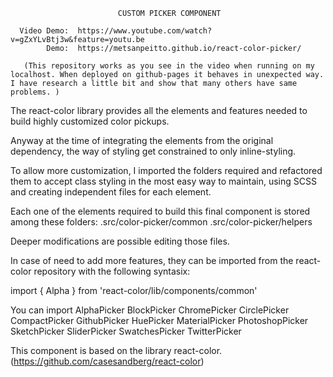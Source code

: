                             CUSTOM PICKER COMPONENT

      Video Demo:  https://www.youtube.com/watch?v=gZxYLvBtj3w&feature=youtu.be
            Demo:  https://metsanpeitto.github.io/react-color-picker/

       (This repository works as you see in the video when running on my          localhost. When deployed on github-pages it behaves in unexpected way. I have research a little bit and show that many others have same problems. )

The react-color library provides all the elements and features needed to build highly customized color pickups.

Anyway at the time of integrating the elements from the original dependency, the way of styling get constrained to only inline-styling.

To allow more customization, I imported the folders required and refactored them to accept class styling in the most easy way to maintain, using SCSS and creating independent files for each element.

Each one of the elements required to build this final component is stored among these folders:
.src/color-picker/common
.src/color-picker/helpers

Deeper modifications are possible editing those files.

In case of need to add more features, they can be imported from the react-color repository with the following syntasix:

import { Alpha } from 'react-color/lib/components/common'

You can import AlphaPicker BlockPicker ChromePicker CirclePicker CompactPicker GithubPicker HuePicker MaterialPicker PhotoshopPicker SketchPicker SliderPicker SwatchesPicker TwitterPicker

This component is based on the library react-color.
(https://github.com/casesandberg/react-color)
